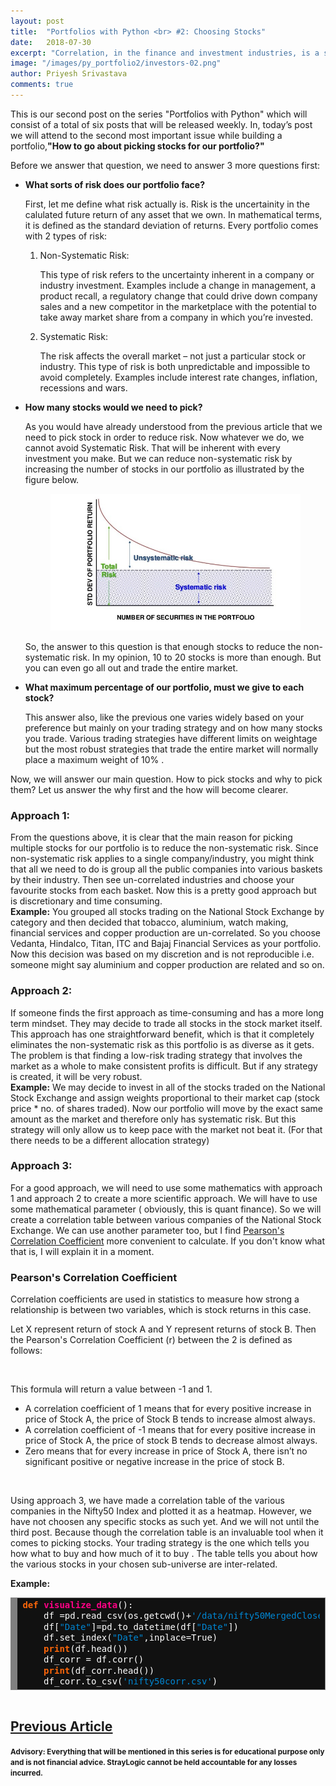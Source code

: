 ```yaml
---
layout: post
title:  "Portfolios with Python <br> #2: Choosing Stocks"
date:   2018-07-30
excerpt: "Correlation, in the finance and investment industries, is a statistic that measures the degree to which two securities move in relation to each other."
image: "/images/py_portfolio2/investors-02.png"
author: Priyesh Srivastava
comments: true
---
```


<p>
	This is our second post on the series "Portfolios with Python" which will consist of a total of six posts that will be released weekly. In, today’s post we will attend to the second most important issue while building a portfolio,<strong>"How to go about picking stocks for our portfolio?"</strong>
</p>

<p>
	Before we answer that question, we need to answer 3 more questions first:
	<ul>
		<li><strong>What sorts of risk does our portfolio face?</strong></li>
		<p>
			First, let me define what risk actually is. Risk is the uncertainity in the calulated future return of any asset that we own. In mathematical terms, it is defined as the standard deviation of returns. Every portfolio comes with 2 types of risk:
			<ol>
				<li>Non-Systematic Risk:</li>
				<p>
					This type of risk refers to the uncertainty inherent in a company or industry investment. Examples include a change in management, a product recall, a regulatory change that could drive down company sales and a new competitor in the marketplace with the potential to take away market share from a company in which you’re invested.
				</p>
				<li>Systematic Risk:</li>
				<p>
					The risk affects the overall market – not just a particular stock or industry. This type of risk is both unpredictable and impossible to avoid completely. Examples include interest rate changes, inflation, recessions and wars.
				</p>
			</ol>
		</p>
		<li><strong>How many stocks would we need to pick?</strong></li>
		<p>
			As you would have already understood from the previous article that we need to pick stock in order to reduce risk. Now whatever we do, we cannot avoid Systematic Risk. That will be inherent with every investment you make. But we can reduce non-systematic risk by increasing the number of stocks in our portfolio as illustrated by the figure below.
			<figure>
				<img src="/images/py_portfolio2/div_risk.jpg">
			</figure>
			So, the answer to this question is that enough stocks to reduce the non-systematic risk. In my opinion, 10 to 20 stocks is more than enough. But you can even go all out and trade the entire market.
		</p>
		<li><strong>What maximum percentage of our portfolio, must we give to each stock?</strong></li>
		<p>
			This answer also, like the previous one varies widely based on your preference but mainly on your trading strategy and on how many stocks you trade. Various trading strategies have different limits on weightage but the most robust strategies that trade the entire market will normally place a maximum weight of 10% .
		</p>
	</ul>
</p>

<p>
	Now, we will answer our main question. How to pick stocks and why to pick them? Let us answer the why first and the how will become clearer.
</p>

<p>
	<h3>Approach 1:</h3>From the questions above, it is clear that the main reason for picking multiple stocks for our portfolio is to reduce the non-systematic risk. Since non-systematic risk applies to a single company/industry, you might think that all we need to do is group all the public companies into various baskets by their industry. Then see un-correlated industries and choose your favourite stocks from each basket. Now this is a pretty good approach but is discretionary and time consuming.
	<br>
	<strong>Example:</strong> You grouped all stocks trading on the National Stock Exchange by category and then decided that tobacco, aluminium, watch making, financial services and copper production are un-correlated. So you choose Vedanta, Hindalco, Titan, ITC and Bajaj Financial Services as your portfolio. Now this decision was based on my discretion and is not reproducible i.e. someone might say aluminium and copper production are related and so on.  
</p>

<p>
	<h3>Approach 2:</h3>If someone finds the first approach as time-consuming and has a more long term mindset. They may decide to trade all stocks in the stock market itself. This approach has one straightforward benefit, which is that it completely eliminates the non-systematic risk as this portfolio is as diverse as it gets. The problem is that finding a low-risk trading strategy that involves the market as a whole to make consistent profits is difficult. But if any strategy is created, it will be very robust.
	<br>
	<strong>Example:</strong>
	We may decide to invest in all of the stocks traded on the National Stock Exchange and assign weights proportional to their market cap (stock price * no. of shares traded). Now our portfolio will move by the exact same amount as the market and therefore only has systematic risk. But this strategy will only allow us to keep pace with the market not beat it. (For that there needs to be a different allocation strategy)
</p>

<p>
	<h3>Approach 3:</h3>For a good approach, we will need to use some mathematics with approach 1 and approach 2 to create a more scientific approach. We will have to use some mathematical parameter ( obviously, this is quant finance). So we will create a correlation table between various companies of the National Stock Exchange. We can use another parameter too, but I find <a href="https://en.wikipedia.org/wiki/Pearson_correlation_coefficient">Pearson's Correlation Coefficient</a> more convenient to calculate. If you don't know what that is, I will explain it in a moment.
</p>

<p>
	<h3>Pearson's Correlation Coefficient</h3>
	<p>
		Correlation coefficients are used in statistics to measure how strong a relationship is between two variables, which is stock returns in this case.
	</p>
	<p>
		Let X represent return of stock A and Y represent returns of stock B. Then the Pearson's Correlation Coefficient (r) between the 2 is defined as follows:
	</p>
	<figure class="figure" style="max-width: 300px">
	<img src="{{ "/images/py_portfolio2/pcc_formula.jpg" | absolute_url }}" alt="" style="max-width:100%;"/>
	</figure>
	<p>
		This formula will return a value between -1 and 1.
		<ul>
			<li>
				A correlation coefficient of 1 means that for every positive increase in price of Stock A, the price of Stock B tends to increase almost always.
			</li>
			<li>
				A correlation coefficient of -1 means that for every positive increase in price of Stock A, the price of stock B tends to decrease almost always.
			</li>
			<li>
				Zero means that for every increase in price of Stock A, there isn’t no significant positive or negative increase in the price of stock B.
			</li>
		</ul>
	</p>
	
</p>


<figure class="figure" style="max-width: 1000px">
<img src="{{ "/images/py_portfolio2/company_correlation_table.jpg" | absolute_url }}" alt="" style="max-width:100%;"/>
</figure>

<p>
	Using approach 3, we have made a correlation table of the various companies in the Nifty50 Index and plotted it as a heatmap. However, we have not choosen any specific stocks as such yet. And we will not until the third post. Because though the correlation table is an invaluable tool when it comes to picking stocks. Your trading strategy is the one which tells you how what to buy and how much of it to buy . The table tells you about how the various stocks in your chosen sub-universe are inter-related.
</p>

<p>
	<strong>Example:</strong>
</p>

<div style="background: #111111; overflow:auto;width:auto;border:solid gray;border-width:.1em .1em .1em .8em;padding:.2em .6em;"><pre style="margin: 0; line-height: 125%"><span style="color: #fb660a; font-weight: bold">def</span> <span style="color: #ff0086; font-weight: bold">visualize_data</span><span style="color: #ffffff">():</span>
    <span style="color: #ffffff">df</span> <span style="color: #ffffff">=pd.read_csv(os.getcwd()+</span><span style="color: #0086d2">&#39;/data/nifty50MergedCloses.csv&#39;</span><span style="color: #ffffff">)</span>
    <span style="color: #ffffff">df[</span><span style="color: #0086d2">&quot;Date&quot;</span><span style="color: #ffffff">]=pd.to_datetime(df[</span><span style="color: #0086d2">&quot;Date&quot;</span><span style="color: #ffffff">])</span>
    <span style="color: #ffffff">df.set_index(</span><span style="color: #0086d2">&quot;Date&quot;</span><span style="color: #ffffff">,inplace=True)</span>
    <span style="color: #fb660a; font-weight: bold">print</span><span style="color: #ffffff">(df.head())</span>        
    <span style="color: #ffffff">df_corr</span> <span style="color: #ffffff">=</span> <span style="color: #ffffff">df.corr()</span>
    <span style="color: #fb660a; font-weight: bold">print</span><span style="color: #ffffff">(df_corr.head())</span>
    <span style="color: #ffffff">df_corr.to_csv(</span><span style="color: #0086d2">&#39;nifty50corr.csv&#39;</span><span style="color: #ffffff">)</span>
</pre>
</div>
<br>
<h2><u><a href="/blog/Portfolios-with-Python-1/">Previous Article</a></u></h2>
<small><strong>Advisory: Everything that will be mentioned in this series is for educational purpose only and is not financial advice. StrayLogic cannot be held accountable for any losses incurred.</strong></small>